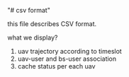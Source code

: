 "# csv format"

this file describes CSV format.

what we display?

1. uav trajectory according to timeslot
2. uav-user and bs-user association
3. cache status per each uav
